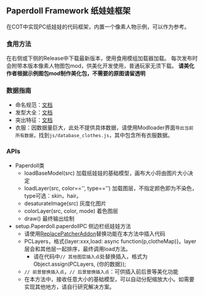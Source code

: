 ## Paperdoll Framework 纸娃娃框架

在COT中实现PC纸娃娃的代码框架，内置一个像素人物示例，可以作为参考。

### 食用方法

在右侧或下侧的Release中下载最新版本，使用食用模组加载器加载。
每次发布时会附带本版本像素人物图包mod，供美化开发使用，普通玩家无须下载。
**请美化作者根据示例图包mod制作美化包，不需要的原图请留透明**

### 数据指南
- 命名规范：[文档](https://github.com/HCPTangHY/CoT-Paperdoll-Mod/blob/main/doc/命名规范.md)
- 发型大全：[文档](https://github.com/HCPTangHY/CoT-Paperdoll-Mod/blob/main/doc/hairstyle.md)
- 突出特征：[文档](https://github.com/HCPTangHY/CoT-Paperdoll-Mod/blob/main/doc/dmarks.md)
- 衣服：因数据量巨大，此处不提供具体数据，请使用Modloader界面`导出当前所有数据`，找到`js/database_clothes.js`，其中包含所有衣服数据。

### APIs

- Paperdoll类
    - loadBaseModel(src) 加载纸娃娃的基础模型，画布大小将由图片大小决定
    - loadLayer(src, color=='', type=='') 加载图层，不指定颜色即为不染色，type可选：skin，hair。
    - desaturateImage(src) 灰度化图片
    - colorLayer(src, color, mode) 着色图层
    - draw() 最终输出绘制
- setup.Paperdoll.paperdollPC 侧边栏纸娃娃方法
    - 请使用[ReplacePatcherAddon](https://github.com/Lyoko-Jeremie/Degrees-of-Lewdity_Mod_ReplacePatch)替换功能在本方法中插入代码
    - PCLayers，格式{layer:xxx,load: async function(p,clotheMap)}。layer层会和其他层一起排序，最终调用load方法。
        - 请在代码中`// 其他图层插入点`处替换插入，格式为Object.assign(PCLayers, {你的数据});
    - `// 前景替换插入点`，`// 后景替换插入点`：可供插入前后景等美化功能
    - 在本方法中，接收任意大小的基础模型，可以自动分配缩放大小。如需要实现其他地方，请自行研究解决方案。